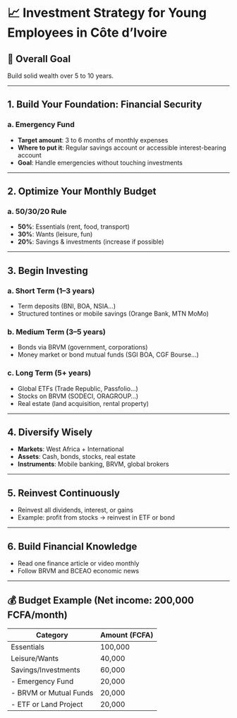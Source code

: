 
# 📈 Investment Strategy for Young Employees in Côte d’Ivoire

## 🎯 Overall Goal
Build solid wealth over 5 to 10 years.

---

## 1. Build Your Foundation: Financial Security

### a. Emergency Fund
- **Target amount**: 3 to 6 months of monthly expenses
- **Where to put it**: Regular savings account or accessible interest-bearing account
- **Goal**: Handle emergencies without touching investments

---

## 2. Optimize Your Monthly Budget

### a. 50/30/20 Rule
- **50%**: Essentials (rent, food, transport)
- **30%**: Wants (leisure, fun)
- **20%**: Savings & investments (increase if possible)

---

## 3. Begin Investing

### a. Short Term (1–3 years)
- Term deposits (BNI, BOA, NSIA…)
- Structured tontines or mobile savings (Orange Bank, MTN MoMo)

### b. Medium Term (3–5 years)
- Bonds via BRVM (government, corporations)
- Money market or bond mutual funds (SGI BOA, CGF Bourse…)

### c. Long Term (5+ years)
- Global ETFs (Trade Republic, Passfolio…)
- Stocks on BRVM (SODECI, ORAGROUP…)
- Real estate (land acquisition, rental property)

---

## 4. Diversify Wisely
- **Markets**: West Africa + International
- **Assets**: Cash, bonds, stocks, real estate
- **Instruments**: Mobile banking, BRVM, global brokers

---

## 5. Reinvest Continuously
- Reinvest all dividends, interest, or gains
- Example: profit from stocks → reinvest in ETF or bond

---

## 6. Build Financial Knowledge
- Read one finance article or video monthly
- Follow BRVM and BCEAO economic news

---

## 💰 Budget Example (Net income: 200,000 FCFA/month)

| Category                | Amount (FCFA)   |
|-------------------------|----------------|
| Essentials              | 100,000        |
| Leisure/Wants           | 40,000         |
| Savings/Investments     | 60,000         |
| - Emergency Fund        | 20,000         |
| - BRVM or Mutual Funds  | 20,000         |
| - ETF or Land Project   | 20,000         |
